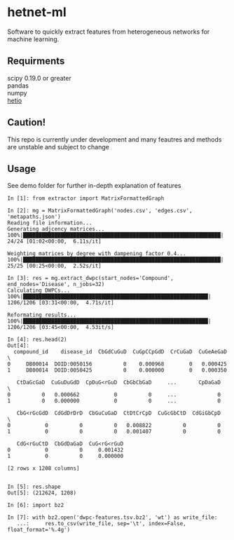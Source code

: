 # hetnet-ml

Software to quickly extract features from heterogeneous networks for machine learning.

## Requirments

scipy 0.19.0 or greater  
pandas  
numpy  
[hetio]('https://github.com/dhimmel/hetio')  

## Caution!

This repo is currently under development and many feautres and methods are unstable and
subject to change

## Usage

See demo folder for further in-depth explanation of features

    In [1]: from extractor import MatrixFormattedGraph

    In [2]: mg = MatrixFormattedGraph('nodes.csv', 'edges.csv', 'metapaths.json')
    Reading file information...
    Generating adjcency matrices...
    100%|███████████████████████████████████████████████████████████████| 24/24 [01:02<00:00,  6.11s/it]

    Weighting matrices by degree with dampening factor 0.4...
    100%|███████████████████████████████████████████████████████████████| 25/25 [00:25<00:00,  2.52s/it]

    In [3]: res = mg.extract_dwpc(start_nodes='Compound', end_nodes='Disease', n_jobs=32)
    Calculating DWPCs...
    100%|███████████████████████████████████████████████████████████| 1206/1206 [03:31<00:00,  4.71s/it]

    Reformating results...
    100%|███████████████████████████████████████████████████████████| 1206/1206 [03:45<00:00,  4.53it/s]

    In [4]: res.head(2)
    Out[4]:
      compound_id    disease_id  CbGdCuGuD  CuGpCCpGdD  CrCuGaD  CuGeAeGaD  \
    0     DB00014  DOID:0050156          0    0.000968        0   0.000425
    1     DB00014  DOID:0050425          0    0.000000        0   0.000350

       CtDaGcGaD  CuGuDuGdD  CpDuG<rGuD  CbGbCbGaD     ...       CpDaGaD  \
    0          0   0.000662           0          0     ...             0
    1          0   0.000000           0          0     ...             0

       CbG<rGcGdD  CdGdDrDrD  CbGuCuGaD  CtDtCrCpD  CuGcGbCtD  CdGiGbCpD  \
    0           0          0          0   0.008822          0          0
    1           0          0          0   0.001407          0          0

       CdG<rGuCtD  CbGdDaGaD  CuG<rG<rGuD
    0           0          0     0.001432
    1           0          0     0.000000

    [2 rows x 1208 columns]


    In [5]: res.shape
    Out[5]: (212624, 1208)

    In [6]: import bz2

    In [7]: with bz2.open('dwpc-features.tsv.bz2', 'wt') as write_file:
       ...:     res.to_csv(write_file, sep='\t', index=False, float_format='%.4g')



